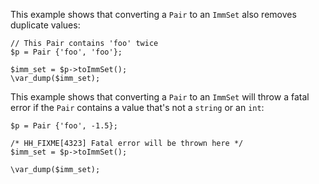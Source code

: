 This example shows that converting a `Pair` to an `ImmSet` also removes duplicate values:

```basic-usage.php
// This Pair contains 'foo' twice
$p = Pair {'foo', 'foo'};

$imm_set = $p->toImmSet();
\var_dump($imm_set);
```

This example shows that converting a `Pair` to an `ImmSet` will throw a fatal error if the `Pair` contains a value that's not a `string` or an `int`:

```runtime-fatal.php
$p = Pair {'foo', -1.5};

/* HH_FIXME[4323] Fatal error will be thrown here */
$imm_set = $p->toImmSet();

\var_dump($imm_set);
```
